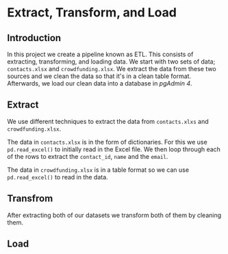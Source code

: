 # Extract, Transform, and Load

## Introduction

In this project we create a pipeline known as ETL. This consists of extracting, transforming, and loading data. We start with two sets of data; `contacts.xlsx` and `crowdfunding.xlsx`. We extract the data from these two sources and we clean the data so that it's in a clean table format. Afterwards, we load our clean data into a database in *pgAdmin 4*.

## Extract

We use different techniques to extract the data from `contacts.xlxs` and `crowdfunding.xlsx`. 

The data in `contacts.xlsx` is in the form of dictionaries. For this we use `pd.read_excel()` to initially read in the Excel file. We then loop through each of the rows to extract the `contact_id`, `name` and the `email`.

The data in `crowdfunding.xlsx` is in a table format so we can use `pd.read_excel()` to read in the data.

## Transfrom

After extracting both of our datasets we transform both of them by cleaning them. 

## Load



